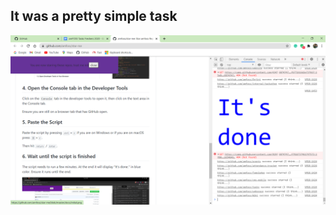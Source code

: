 
## It was a pretty simple task
![Screenshot](https://github.com/abhinandarun-02/amfoss-tasks/blob/main/task-01/task-01%20screenshot.png?raw=true)
